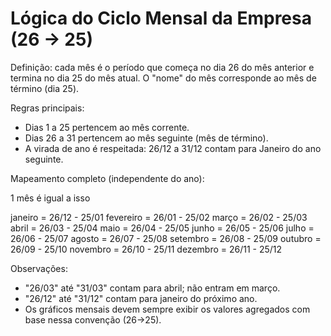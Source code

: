 # Lógica do Ciclo Mensal da Empresa (26 → 25)

Definição: cada mês é o período que começa no dia 26 do mês anterior e termina no dia 25 do mês atual. O "nome" do mês corresponde ao mês de término (dia 25).

Regras principais:
- Dias 1 a 25 pertencem ao mês corrente.
- Dias 26 a 31 pertencem ao mês seguinte (mês de término).
- A virada de ano é respeitada: 26/12 a 31/12 contam para Janeiro do ano seguinte.

Mapeamento completo (independente do ano):

1 mês é igual a isso

janeiro = 26/12 - 25/01
fevereiro = 26/01 - 25/02
março = 26/02 - 25/03
abril = 26/03 - 25/04
maio = 26/04 - 25/05
junho = 26/05 - 25/06
julho = 26/06 - 25/07
agosto = 26/07 - 25/08
setembro = 26/08 - 25/09
outubro = 26/09 - 25/10
novembro = 26/10 - 25/11
dezembro = 26/11 - 25/12

Observações:
- "26/03" até "31/03" contam para abril; não entram em março.
- "26/12" até "31/12" contam para janeiro do próximo ano.
- Os gráficos mensais devem sempre exibir os valores agregados com base nessa convenção (26→25).